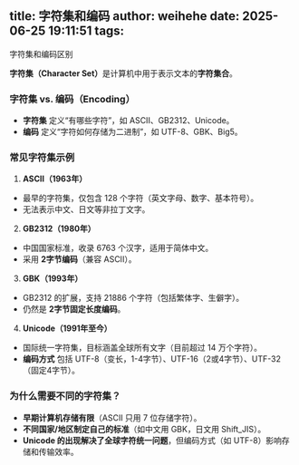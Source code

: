 title: 字符集和编码
author: weihehe
date: 2025-06-25 19:11:51
tags:
---
字符集和编码区别
<!--more-->
​**​字符集（Character Set）​**​ 是计算机中用于表示文本的​**​字符集合​**​。

### ​**​字符集 vs. 编码（Encoding）​**​

- ​**​字符集​**​ 定义“有哪些字符”，如 ASCII、GB2312、Unicode。
- ​**​编码​**​ 定义“字符如何存储为二进制”，如 UTF-8、GBK、Big5。

### ​**​常见字符集示例​**​

1. ​**​ASCII（1963年）​**​
  
  - 最早的字符集，仅包含 128 个字符（英文字母、数字、基本符号）。
  - 无法表示中文、日文等非拉丁文字。
2. ​**​GB2312（1980年）​**​
  
  - 中国国家标准，收录 6763 个汉字，适用于简体中文。
  - 采用 ​**​2字节编码​**​（兼容 ASCII）。
3. ​**​GBK（1993年）​**​
  
  - GB2312 的扩展，支持 21886 个字符（包括繁体字、生僻字）。
  - 仍然是 ​**​2字节固定长度编码​**​。
4. ​**​Unicode（1991年至今）​**​
  
  - 国际统一字符集，目标涵盖全球所有文字（目前超过 14 万个字符）。
  - ​**​编码方式​**​ 包括 UTF-8（变长，1-4字节）、UTF-16（2或4字节）、UTF-32（固定4字节）。

### ​**​为什么需要不同的字符集？​**​

- ​**​早期计算机存储有限​**​（ASCII 只用 7 位存储字符）。
- ​**​不同国家/地区制定自己的标准​**​（如中文用 GBK，日文用 Shift_JIS）。
- ​**​Unicode 的出现解决了全球字符统一问题​**​，但编码方式（如 UTF-8）影响存储和传输效率。